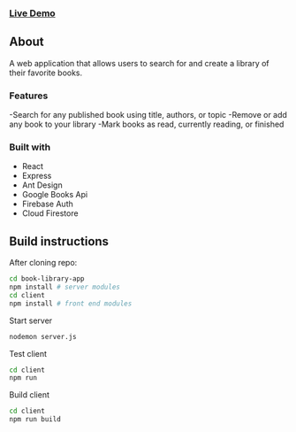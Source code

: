 ### [Live Demo](https://book-library-web.herokuapp.com/)

## About
A web application that allows users to search for and create a library of their favorite books.

### Features
-Search for any published book using title, authors, or topic
-Remove or add any book to your library
-Mark books as read, currently reading, or finished

### Built with
- React
- Express
- Ant Design
- Google Books Api
- Firebase Auth
- Cloud Firestore

## Build instructions
After cloning repo:
```bash
cd book-library-app
npm install # server modules
cd client
npm install # front end modules
```
Start server
```bash
nodemon server.js
```
Test client
```bash
cd client
npm run
```
Build client
```bash
cd client
npm run build
```
